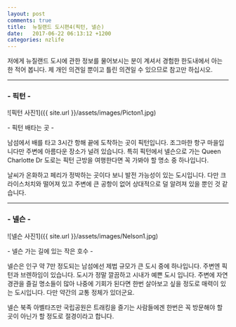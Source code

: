 ```yaml
---
layout: post
comments: true
title:  뉴질랜드 도시편4(픽턴, 넬슨)
date:   2017-06-22 06:13:12 +1200
categories: nzlife
---
```


저에게 뉴질랜드 도시에 관한 정보를 물어보시는 분이 계셔서 경험한 한도내에서 아는 한 적어 봅니다. 제 개인 의견일 뿐이고 틀린 의견일 수 있으므로 참고만 하십시오.
<hr>
<h3>- 픽턴 -</h3>

![픽턴 사진1]({{ site.url }}/assets/images/Picton1.jpg)
<p class="image-description">- 픽턴 배타는 곳 -</p>

남섬에서 배를 타고 3시간 항해 끝에 도착하는 곳이 픽턴입니다. 조그마한 항구 마을입니다만 주변에 아름다운 장소가 널려 있습니다. 특히 픽턴에서 넬슨으로 가는 Queen Charlotte Dr 도로는 픽턴 근방을 여행한다면 꼭 가봐야 할 명소 중 하나입니다.

날씨가 온화하고 페리가 정박하는 곳이다 보니 발전 가능성이 있는 도시입니다. 다만 크라이스처치와 떨어져 있고 주변에 큰 공항이 없어 상대적으로 덜 알려져 있을 뿐인 것 같습니다.

<hr>
<h3>- 넬슨 -</h3>

![넬슨 사진1]({{ site.url }}/assets/images/Nelson1.jpg)
<p class="image-description">- 넬슨 가는 길에 있는 작은 호수 -</p>

넬슨은 인구 약 7만 정도되는 남섬에선 제법 규모가 큰 도시 중에 하나입니다. 주변엔 픽턴과 브렌하임이 있습니다. 도시가 정말 깔끔하고 시내가 예쁜 도시 입니다. 주변에 자연 경관을 즐길 명소들이 많아 나중에 기회가 된다면 한번 살아보고 싶을 정도로 매력이 있는 도시입니다. 다만 약간의 교통 정체가 있더군요.

넬슨 북족 아벨타즈만 국립공원은 트래킹을 즐기는 사람들에겐 한번은 꼭 방문해야 할 곳이 아닌가 할 정도로 절경이라고 합니다.